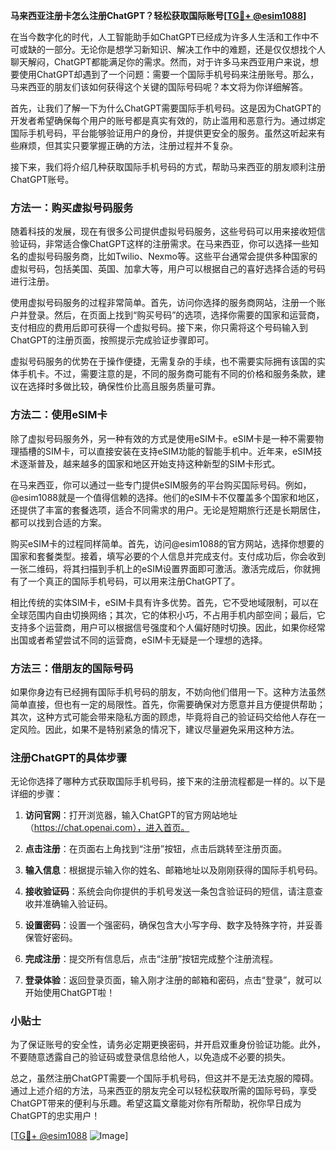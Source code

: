 **马来西亚注册卡怎么注册ChatGPT？轻松获取国际账号[[TG💪+ @esim1088](https://t.me/s/esim1088)]**

在当今数字化的时代，人工智能助手如ChatGPT已经成为许多人生活和工作中不可或缺的一部分。无论你是想学习新知识、解决工作中的难题，还是仅仅想找个人聊天解闷，ChatGPT都能满足你的需求。然而，对于许多马来西亚用户来说，想要使用ChatGPT却遇到了一个问题：需要一个国际手机号码来注册账号。那么，马来西亚的朋友们该如何获得这个关键的国际号码呢？本文将为你详细解答。

首先，让我们了解一下为什么ChatGPT需要国际手机号码。这是因为ChatGPT的开发者希望确保每个用户的账号都是真实有效的，防止滥用和恶意行为。通过绑定国际手机号码，平台能够验证用户的身份，并提供更安全的服务。虽然这听起来有些麻烦，但其实只要掌握正确的方法，注册过程并不复杂。

接下来，我们将介绍几种获取国际手机号码的方式，帮助马来西亚的朋友顺利注册ChatGPT账号。

### 方法一：购买虚拟号码服务

随着科技的发展，现在有很多公司提供虚拟号码服务，这些号码可以用来接收短信验证码，非常适合像ChatGPT这样的注册需求。在马来西亚，你可以选择一些知名的虚拟号码服务商，比如Twilio、Nexmo等。这些平台通常会提供多种国家的虚拟号码，包括美国、英国、加拿大等，用户可以根据自己的喜好选择合适的号码进行注册。

使用虚拟号码服务的过程非常简单。首先，访问你选择的服务商网站，注册一个账户并登录。然后，在页面上找到“购买号码”的选项，选择你需要的国家和运营商，支付相应的费用后即可获得一个虚拟号码。接下来，你只需将这个号码输入到ChatGPT的注册页面，按照提示完成验证步骤即可。

虚拟号码服务的优势在于操作便捷，无需复杂的手续，也不需要实际拥有该国的实体手机卡。不过，需要注意的是，不同的服务商可能有不同的价格和服务条款，建议在选择时多做比较，确保性价比高且服务质量可靠。

### 方法二：使用eSIM卡

除了虚拟号码服务外，另一种有效的方式是使用eSIM卡。eSIM卡是一种不需要物理插槽的SIM卡，可以直接安装在支持eSIM功能的智能手机中。近年来，eSIM技术逐渐普及，越来越多的国家和地区开始支持这种新型的SIM卡形式。

在马来西亚，你可以通过一些专门提供eSIM服务的平台购买国际号码。例如，@esim1088就是一个值得信赖的选择。他们的eSIM卡不仅覆盖多个国家和地区，还提供了丰富的套餐选项，适合不同需求的用户。无论是短期旅行还是长期居住，都可以找到合适的方案。

购买eSIM卡的过程同样简单。首先，访问@esim1088的官方网站，选择你想要的国家和套餐类型。接着，填写必要的个人信息并完成支付。支付成功后，你会收到一张二维码，将其扫描到手机上的eSIM设置界面即可激活。激活完成后，你就拥有了一个真正的国际手机号码，可以用来注册ChatGPT了。

相比传统的实体SIM卡，eSIM卡具有许多优势。首先，它不受地域限制，可以在全球范围内自由切换网络；其次，它的体积小巧，不占用手机内部空间；最后，它支持多个运营商，用户可以根据信号强度和个人偏好随时切换。因此，如果你经常出国或者希望尝试不同的运营商，eSIM卡无疑是一个理想的选择。

### 方法三：借朋友的国际号码

如果你身边有已经拥有国际手机号码的朋友，不妨向他们借用一下。这种方法虽然简单直接，但也有一定的局限性。首先，你需要确保对方愿意并且方便提供帮助；其次，这种方式可能会带来隐私方面的顾虑，毕竟将自己的验证码交给他人存在一定风险。因此，如果不是特别紧急的情况下，建议尽量避免采用这种方法。

### 注册ChatGPT的具体步骤

无论你选择了哪种方式获取国际手机号码，接下来的注册流程都是一样的。以下是详细的步骤：

1. **访问官网**：打开浏览器，输入ChatGPT的官方网站地址（https://chat.openai.com），进入首页。
   
2. **点击注册**：在页面右上角找到“注册”按钮，点击后跳转至注册页面。

3. **输入信息**：根据提示输入你的姓名、邮箱地址以及刚刚获得的国际手机号码。

4. **接收验证码**：系统会向你提供的手机号发送一条包含验证码的短信，请注意查收并准确输入验证码。

5. **设置密码**：设置一个强密码，确保包含大小写字母、数字及特殊字符，并妥善保管好密码。

6. **完成注册**：提交所有信息后，点击“注册”按钮完成整个注册流程。

7. **登录体验**：返回登录页面，输入刚才注册的邮箱和密码，点击“登录”，就可以开始使用ChatGPT啦！

### 小贴士

为了保证账号的安全性，请务必定期更换密码，并开启双重身份验证功能。此外，不要随意透露自己的验证码或登录信息给他人，以免造成不必要的损失。

总之，虽然注册ChatGPT需要一个国际手机号码，但这并不是无法克服的障碍。通过上述介绍的方法，马来西亚的朋友完全可以轻松获取所需的国际号码，享受ChatGPT带来的便利与乐趣。希望这篇文章能对你有所帮助，祝你早日成为ChatGPT的忠实用户！

[[TG💪+ @esim1088](https://t.me/s/esim1088) ![Image](https://i.postimg.cc/4NQfJmqS/Snipaste-2025-05-13-00-14-12.png)]